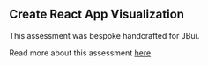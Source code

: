 ## Create React App Visualization

This assessment was bespoke handcrafted for JBui.

Read more about this assessment [here](https://react.eogresources.com)
